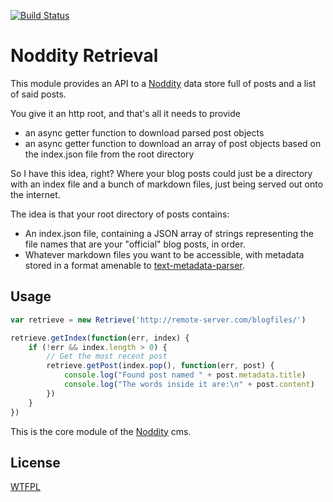 [![Build Status](https://travis-ci.org/TehShrike/noddity-retrieval.svg)](https://travis-ci.org/TehShrike/noddity-retrieval)

Noddity Retrieval
=====

This module provides an API to a [Noddity](http://noddity.com) data store full of posts and a list of said posts.

You give it an http root, and that's all it needs to provide

- an async getter function to download parsed post objects
- an async getter function to download an array of post objects based on the index.json file from the root directory


So I have this idea, right?  Where your blog posts could just be a directory with an index file and a bunch of markdown files, just being served out onto the internet.

The idea is that your root directory of posts contains:

- An index.json file, containing a JSON array of strings representing the file names that are your "official" blog posts, in order.
- Whatever markdown files you want to be accessible, with metadata stored in a format amenable to [text-metadata-parser](https://github.com/TehShrike/text-metadata-parser).

Usage
-----

```js
var retrieve = new Retrieve('http://remote-server.com/blogfiles/')

retrieve.getIndex(function(err, index) {
	if (!err && index.length > 0) {
		// Get the most recent post
		retrieve.getPost(index.pop(), function(err, post) {
			console.log("Found post named " + post.metadata.title)
			console.log("The words inside it are:\n" + post.content)
		})
	}
})

```

This is the core module of the [Noddity](http://noddity.com/) cms.

License
-----
[WTFPL](http://wtfpl2.com/)
